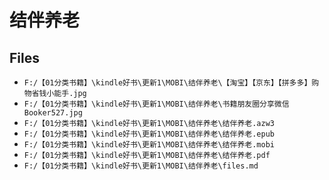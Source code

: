 # 结伴养老

## Files

- `F:/【01分类书籍】\kindle好书\更新1\MOBI\结伴养老\【淘宝】【京东】【拼多多】购物省钱小能手.jpg`
- `F:/【01分类书籍】\kindle好书\更新1\MOBI\结伴养老\书籍朋友圈分享微信Booker527.jpg`
- `F:/【01分类书籍】\kindle好书\更新1\MOBI\结伴养老\结伴养老.azw3`
- `F:/【01分类书籍】\kindle好书\更新1\MOBI\结伴养老\结伴养老.epub`
- `F:/【01分类书籍】\kindle好书\更新1\MOBI\结伴养老\结伴养老.mobi`
- `F:/【01分类书籍】\kindle好书\更新1\MOBI\结伴养老\结伴养老.pdf`
- `F:/【01分类书籍】\kindle好书\更新1\MOBI\结伴养老\files.md`
